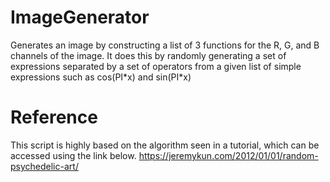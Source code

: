 # ImageGenerator

Generates an image by constructing a list of 3 functions for the R, G, and B channels of the image. It does this by randomly generating a set of expressions separated by a set of operators from a given list of simple expressions such as cos(PI\*x) and sin(PI\*x)

# Reference

This script is highly based on the algorithm seen in a tutorial, which can be accessed using the link below.
https://jeremykun.com/2012/01/01/random-psychedelic-art/